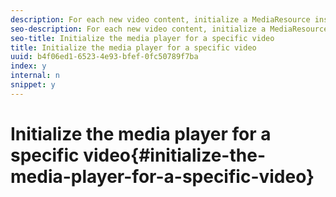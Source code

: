 ```yaml
---
description: For each new video content, initialize a MediaResource instance with information about the video content and load the media resource.
seo-description: For each new video content, initialize a MediaResource instance with information about the video content and load the media resource.
seo-title: Initialize the media player for a specific video
title: Initialize the media player for a specific video
uuid: b4f06ed1-6523-4e93-bfef-0fc50789f7ba
index: y
internal: n
snippet: y
---
```


# Initialize the media player for a specific video{#initialize-the-media-player-for-a-specific-video}
